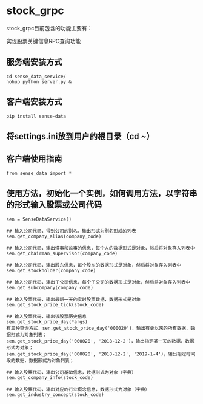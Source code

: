 # stock_grpc

stock_grpc目前包含的功能主要有：

 实现股票关键信息RPC查询功能

## 服务端安装方式
    cd sense_data_service/
    nohup python server.py &

## 客户端安装方式
    pip install sense-data

## 将settings.ini放到用户的根目录（cd ~）

## 客户端使用指南
    from sense_data import *

## 使用方法，初始化一个实例，如何调用方法，以字符串的形式输入股票或公司代码

    sen = SenseDataService()

    ## 输入公司代码，得到公司的别名，输出形式为别名形成的列表
    sen.get_company_alias(company_code)

    ## 输入公司代码，输出懂事和监事的信息，每个人的数据形式是对象，然后将对象存入列表中
    sen.get_chairman_supervisor(company_code)

    ## 输入公司代码，输出股东信息，每个股东的数据形式是对象，然后将对象存入列表中
    sen.get_stockholder(company_code)

    ## 输入公司代码，输出子公司信息，每个子公司的数据形式是对象，然后将对象存入列表中
    sen.get_subcompany(company_code)

    ## 输入股票代码，输出最新一天的实时股票数据，数据形式是对象
    sen.get_stock_price_tick(stock_code)

    ## 输入股票代码，输出该股票历史信息
    sen.get_stock_price_day(*args)
    有三种查询方式，sen.get_stock_price_day('000020')，输出有史以来的所有数据，数据形式为对象列表；
    sen.get_stock_price_day('000020', '2018-12-2')，输出指定某一天的数据，数据形式为对象；
    sen.get_stock_price_day('000020', '2018-12-2', '2019-1-4')，输出指定时间段的数据，数据形式为对象列表；

    ## 输入股票代码，输出公司基础信息，数据形式为对象（字典）
    sen.get_company_info(stock_code)

    ## 输入股票代码，输出对应的行业概念信息，数据形式为对象（字典）
    sen.get_industry_concept(stock_code)








